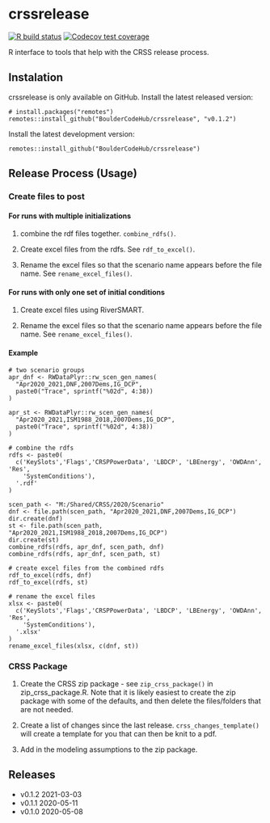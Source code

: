 # crssrelease

<!-- badges: start -->
[![R build status](https://github.com/BoulderCodeHub/crssrelease/workflows/R-CMD-check/badge.svg)](https://github.com/BoulderCodeHub/crssrelease/actions) [![Codecov test coverage](https://codecov.io/gh/BoulderCodeHub/crssrelease/branch/master/graph/badge.svg)](https://codecov.io/gh/BoulderCodeHub/crssrelease?branch=master)
  <!-- badges: end -->

R interface to tools that help with the CRSS release process.

## Instalation

crssrelease is only available on GitHub. Install the latest released version:

```{r}
# install.packages("remotes")
remotes::install_github("BoulderCodeHub/crssrelease", "v0.1.2")
```

Install the latest development version:

```{r}
remotes::install_github("BoulderCodeHub/crssrelease")
```

## Release Process (Usage)

### Create files to post

#### For runs with multiple initializations

1. combine the rdf files together. `combine_rdfs()`. 

2. Create excel files from the rdfs. See `rdf_to_excel()`.

3. Rename the excel files so that the scenario name appears before the file name. See `rename_excel_files()`.

#### For runs with only one set of initial conditions

1. Create excel files using RiverSMART.

2. Rename the excel files so that the scenario name appears before the file name. See `rename_excel_files()`.

#### Example

```{r}
# two scenario groups
apr_dnf <- RWDataPlyr::rw_scen_gen_names(
  "Apr2020_2021,DNF,2007Dems,IG_DCP", 
  paste0("Trace", sprintf("%02d", 4:38))
)

apr_st <- RWDataPlyr::rw_scen_gen_names(
  "Apr2020_2021,ISM1988_2018,2007Dems,IG_DCP", 
  paste0("Trace", sprintf("%02d", 4:38))
)

# combine the rdfs
rdfs <- paste0(
  c('KeySlots','Flags','CRSPPowerData', 'LBDCP', 'LBEnergy', 'OWDAnn', 'Res', 
    'SystemConditions'),
  '.rdf'
)

scen_path <- "M:/Shared/CRSS/2020/Scenario"
dnf <- file.path(scen_path, "Apr2020_2021,DNF,2007Dems,IG_DCP")
dir.create(dnf)
st <- file.path(scen_path, "Apr2020_2021,ISM1988_2018,2007Dems,IG_DCP")
dir.create(st)
combine_rdfs(rdfs, apr_dnf, scen_path, dnf)
combine_rdfs(rdfs, apr_dnf, scen_path, st)

# create excel files from the combined rdfs
rdf_to_excel(rdfs, dnf)
rdf_to_excel(rdfs, st)

# rename the excel files
xlsx <- paste0(
  c('KeySlots','Flags','CRSPPowerData', 'LBDCP', 'LBEnergy', 'OWDAnn', 'Res', 
    'SystemConditions'),
  '.xlsx'
)
rename_excel_files(xlsx, c(dnf, st))
```

### CRSS Package

1. Create the CRSS zip package - see `zip_crss_package()` in zip_crss_package.R. Note that it is likely easiest to create the zip package with some of the defaults, and then delete the files/folders that are not needed.

2. Create a list of changes since the last release. `crss_changes_template()` will create a template for you that can then be knit to a pdf.

3. Add in the modeling assumptions to the zip package. 

## Releases

- v0.1.2 2021-03-03
- v0.1.1 2020-05-11
- v0.1.0 2020-05-08
